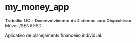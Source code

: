 # my_money_app

Trabalho UC - Desenvolvimento de Sistemas para Dispositivos Móveis/SENAI-SC

Aplicativo de planejamento financeiro individual.


